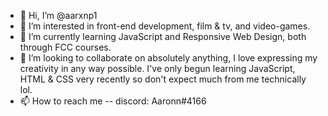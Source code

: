 - 👋 Hi, I’m @aarxnp1
- 👀 I’m interested in front-end development, film & tv, and video-games.
- 🌱 I’m currently learning JavaScript and Responsive Web Design, both through FCC courses.
- 💞️ I’m looking to collaborate on absolutely anything, I love expressing my creativity in any way possible. I've only begun learning JavaScript, HTML & CSS very recently so don't expect much from me technically lol.
- 📫 How to reach me -- discord: Aaronn#4166

<!---
aarxnp1/aarxnp1 is a ✨ special ✨ repository because its `README.md` (this file) appears on your GitHub profile.
You can click the Preview link to take a look at your changes.
--->
